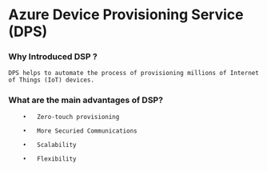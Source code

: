 
#                           Azure Device Provisioning Service (DPS)

### Why Introduced DSP ?

	DPS helps to automate the process of provisioning millions of Internet of Things (IoT) devices.
  
### What are the main advantages of DSP?

		•	Zero-touch provisioning
  
		•	More Securied Communications
  
		•	Scalability
  
		•	Flexibility
  
